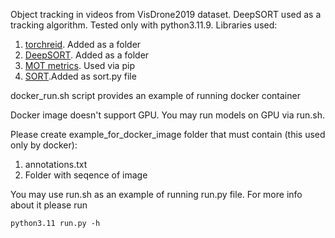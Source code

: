 Object tracking in videos from VisDrone2019 dataset. 
DeepSORT used as a tracking algorithm. Tested only with python3.11.9. 
Libraries used:
1) [torchreid](https://github.com/KaiyangZhou/deep-person-reid.git). Added as a folder
2) [DeepSORT](https://github.com/levan92/deep_sort_realtime.git). Added as a folder
3) [MOT metrics](https://github.com/cheind/py-motmetrics.git). Used via pip
4) [SORT](https://github.com/abewley/sort.git).Added as sort.py file

docker_run.sh script provides an example of running docker container

Docker image doesn't support GPU. You may run models on GPU via run.sh.

Please create example_for_docker_image folder that must contain (this used only by docker):
1) annotations.txt 
2) Folder with seqence of image

You may use run.sh as an example of running run.py file. For more info about it please run 
```
python3.11 run.py -h
```
